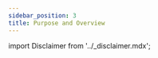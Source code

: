 ```yaml
---
sidebar_position: 3
title: Purpose and Overview
---
```


import Disclaimer from '../\_disclaimer.mdx';

<Disclaimer />



